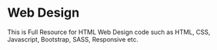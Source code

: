 # Web Design
This is Full Resource for HTML Web Design code such as HTML, CSS, Javascript, Bootstrap, SASS, Responsive etc.
